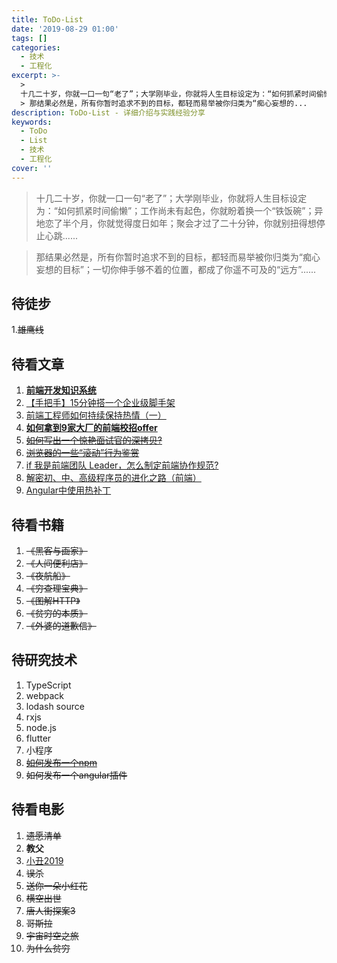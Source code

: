 ```yaml
---
title: ToDo-List
date: '2019-08-29 01:00'
tags: []
categories:
  - 技术
  - 工程化
excerpt: >-
  >
  十几二十岁，你就一口一句“老了”；大学刚毕业，你就将人生目标设定为：“如何抓紧时间偷懒”；工作尚未有起色，你就盼着换一个“铁饭碗”；异地恋了半个月，你就觉得度日如年；聚会才过了二十分钟，你就别扭得想停止心跳......
  > 那结果必然是，所有你暂时追求不到的目标，都轻而易举被你归类为“痴心妄想的...
description: ToDo-List - 详细介绍与实践经验分享
keywords:
  - ToDo
  - List
  - 技术
  - 工程化
cover: ''
---
```


> 十几二十岁，你就一口一句“老了”；大学刚毕业，你就将人生目标设定为：“如何抓紧时间偷懒”；工作尚未有起色，你就盼着换一个“铁饭碗”；异地恋了半个月，你就觉得度日如年；聚会才过了二十分钟，你就别扭得想停止心跳......

> 那结果必然是，所有你暂时追求不到的目标，都轻而易举被你归类为“痴心妄想的目标”；一切你伸手够不着的位置，都成了你遥不可及的“远方”......

<!--more-->

## 待徒步
1.~~雄鹰线~~

## 待看文章

1. [**前端开发知识系统**][1]
2. [【手把手】15分钟搭一个企业级脚手架][2]
3. [前端工程师如何持续保持热情（一）][3]
4. [**如何拿到9家大厂的前端校招offer**][4]
5. [~~如何写出一个惊艳面试官的深拷贝?~~][5]
6. [~~浏览器的一些“滚动”行为鉴赏~~][6]
7. [if 我是前端团队 Leader，怎么制定前端协作规范?][7]
8. [解密初、中、高级程序员的进化之路（前端）][8]
9. [Angular中使用热补丁][9]

## 待看书籍

1. ~~《黑客与画家》~~
2. ~~《人间便利店》~~
3. ~~《夜航船》~~
4. ~~《穷查理宝典》~~
5. ~~《图解HTTP》~~
6. ~~《贫穷的本质》~~
7. ~~《外婆的道歉信》~~

## 待研究技术

1. TypeScript
2. webpack
3. lodash source
4. rxjs
5. node.js
6. flutter
7. 小程序
8. ~~[如何发布一个npm](https://caoxicheng.github.io/2022/02/07/an-zhuang-bing-shi-yong-verdaccio-bu-shu-si-you-npm-cang-ku/)~~
9. ~~如何发布一个angular插件~~

## 待看电影

1. ~~遗愿清单~~
2. **教父**
3. [小丑2019][10]
4. ~~误杀~~
5. ~~送你一朵小红花~~
6. ~~横空出世~~
7. ~~唐人街探案3~~
8. ~~哥斯拉~~
9. ~~宇宙时空之旅~~
10. ~~为什么贫穷~~

[1]: https://www.processon.com/view/link/5c64d495e4b025fe7c964ca0#map

[2]: https://juejin.im/post/5d650613f265da03951a0364

[3]: https://juejin.im/post/5d6419dee51d4561eb0b26af

[4]: https://juejin.im/post/5d70ff205188253e4b2f07bd

[5]: https://juejin.im/post/5d6aa4f96fb9a06b112ad5b1

[6]: https://juejin.im/post/5d75adfbe51d4561e84fcc9c

[7]: https://juejin.im/post/5d3a7134f265da1b5d57f1ed

[8]: https://juejin.im/post/5d3a6d9e51882570d50f5566

[9]: https://medium.com/wizardnet972/hot-module-replacement-with-angular-cli-5fc7a3ae4a9c

[10]: https://www.novipnoad.com/movie/123059.html
